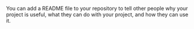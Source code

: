 You can add a README file to your repository to tell other people why your project is useful, what they can do with your project, and how they can use it.
